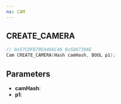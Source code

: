 ```yaml
---
ns: CAM
---
```

## CREATE_CAMERA

```c
// 0x57CDF879EA466C46 0x5D6739AE
Cam CREATE_CAMERA(Hash camHash, BOOL p1);
```

## Parameters
* **camHash**:
* **p1**:
